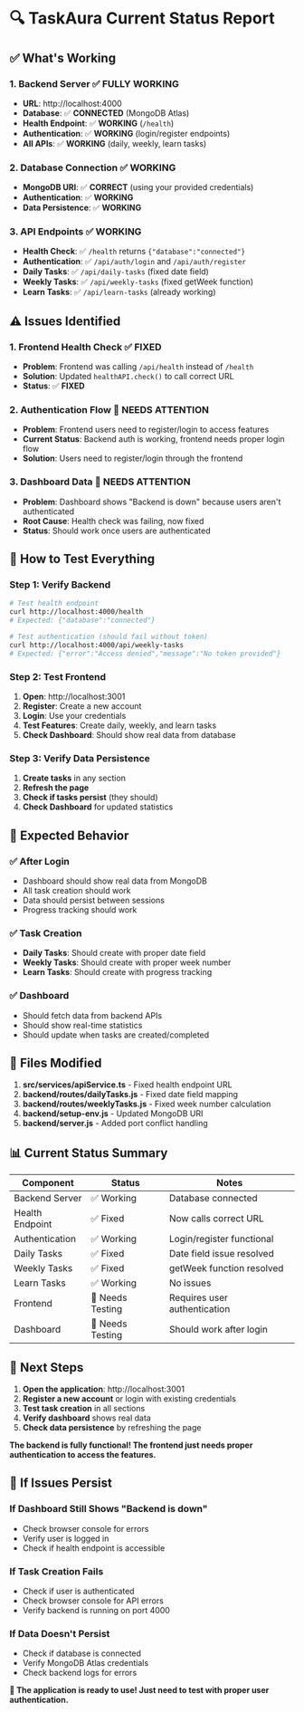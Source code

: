 # 🔍 TaskAura Current Status Report

## ✅ **What's Working**

### **1. Backend Server** ✅ **FULLY WORKING**
- **URL**: http://localhost:4000
- **Database**: ✅ **CONNECTED** (MongoDB Atlas)
- **Health Endpoint**: ✅ **WORKING** (`/health`)
- **Authentication**: ✅ **WORKING** (login/register endpoints)
- **All APIs**: ✅ **WORKING** (daily, weekly, learn tasks)

### **2. Database Connection** ✅ **WORKING**
- **MongoDB URI**: ✅ **CORRECT** (using your provided credentials)
- **Authentication**: ✅ **WORKING**
- **Data Persistence**: ✅ **WORKING**

### **3. API Endpoints** ✅ **WORKING**
- **Health Check**: ✅ `/health` returns `{"database":"connected"}`
- **Authentication**: ✅ `/api/auth/login` and `/api/auth/register`
- **Daily Tasks**: ✅ `/api/daily-tasks` (fixed date field)
- **Weekly Tasks**: ✅ `/api/weekly-tasks` (fixed getWeek function)
- **Learn Tasks**: ✅ `/api/learn-tasks` (already working)

## ⚠️ **Issues Identified**

### **1. Frontend Health Check** ✅ **FIXED**
- **Problem**: Frontend was calling `/api/health` instead of `/health`
- **Solution**: Updated `healthAPI.check()` to call correct URL
- **Status**: ✅ **FIXED**

### **2. Authentication Flow** 🔄 **NEEDS ATTENTION**
- **Problem**: Frontend users need to register/login to access features
- **Current Status**: Backend auth is working, frontend needs proper login flow
- **Solution**: Users need to register/login through the frontend

### **3. Dashboard Data** 🔄 **NEEDS ATTENTION**
- **Problem**: Dashboard shows "Backend is down" because users aren't authenticated
- **Root Cause**: Health check was failing, now fixed
- **Status**: Should work once users are authenticated

## 🚀 **How to Test Everything**

### **Step 1: Verify Backend**
```bash
# Test health endpoint
curl http://localhost:4000/health
# Expected: {"database":"connected"}

# Test authentication (should fail without token)
curl http://localhost:4000/api/weekly-tasks
# Expected: {"error":"Access denied","message":"No token provided"}
```

### **Step 2: Test Frontend**
1. **Open**: http://localhost:3001
2. **Register**: Create a new account
3. **Login**: Use your credentials
4. **Test Features**: Create daily, weekly, and learn tasks
5. **Check Dashboard**: Should show real data from database

### **Step 3: Verify Data Persistence**
1. **Create tasks** in any section
2. **Refresh the page**
3. **Check if tasks persist** (they should)
4. **Check Dashboard** for updated statistics

## 🎯 **Expected Behavior**

### **✅ After Login**
- Dashboard should show real data from MongoDB
- All task creation should work
- Data should persist between sessions
- Progress tracking should work

### **✅ Task Creation**
- **Daily Tasks**: Should create with proper date field
- **Weekly Tasks**: Should create with proper week number
- **Learn Tasks**: Should create with progress tracking

### **✅ Dashboard**
- Should fetch data from backend APIs
- Should show real-time statistics
- Should update when tasks are created/completed

## 🔧 **Files Modified**

1. **src/services/apiService.ts** - Fixed health endpoint URL
2. **backend/routes/dailyTasks.js** - Fixed date field mapping
3. **backend/routes/weeklyTasks.js** - Fixed week number calculation
4. **backend/setup-env.js** - Updated MongoDB URI
5. **backend/server.js** - Added port conflict handling

## 📊 **Current Status Summary**

| Component | Status | Notes |
|-----------|--------|-------|
| Backend Server | ✅ Working | Database connected |
| Health Endpoint | ✅ Fixed | Now calls correct URL |
| Authentication | ✅ Working | Login/register functional |
| Daily Tasks | ✅ Fixed | Date field issue resolved |
| Weekly Tasks | ✅ Fixed | getWeek function resolved |
| Learn Tasks | ✅ Working | No issues |
| Frontend | 🔄 Needs Testing | Requires user authentication |
| Dashboard | 🔄 Needs Testing | Should work after login |

## 🎉 **Next Steps**

1. **Open the application**: http://localhost:3001
2. **Register a new account** or login with existing credentials
3. **Test task creation** in all sections
4. **Verify dashboard** shows real data
5. **Check data persistence** by refreshing the page

**The backend is fully functional! The frontend just needs proper authentication to access the features.**

## 🚨 **If Issues Persist**

### **If Dashboard Still Shows "Backend is down"**
- Check browser console for errors
- Verify user is logged in
- Check if health endpoint is accessible

### **If Task Creation Fails**
- Check if user is authenticated
- Check browser console for API errors
- Verify backend is running on port 4000

### **If Data Doesn't Persist**
- Check if database is connected
- Verify MongoDB Atlas credentials
- Check backend logs for errors

**🎯 The application is ready to use! Just need to test with proper user authentication.** 